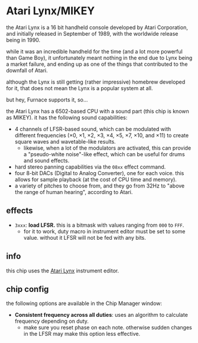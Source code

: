 # Atari Lynx/MIKEY

the Atari Lynx is a 16 bit handheld console developed by Atari Corporation, and initially released in September of 1989, with the worldwide release being in 1990.

while it was an incredible handheld for the time (and a lot more powerful than Game Boy), it unfortunately meant nothing in the end due to Lynx being a market failure, and ending up as one of the things that contributed to the downfall of Atari.

although the Lynx is still getting (rather impressive) homebrew developed for it, that does not mean the Lynx is a popular system at all.

but hey, Furnace supports it, so...

the Atari Lynx has a 6502-based CPU with a sound part (this chip is known as MIKEY). it has the following sound capabilities:
- 4 channels of LFSR-based sound, which can be modulated with different frequencies (×0, ×1, ×2, ×3, ×4, ×5, ×7, ×10, and ×11) to create square waves and wavetable-like results.
  - likewise, when a lot of the modulators are activated, this can provide a "pseudo-white noise"-like effect, which can be useful for drums and sound effects.
- hard stereo panning capabilities via the `08xx` effect command.
- four 8-bit DACs (Digital to Analog Converter), one for each voice. this allows for sample playback (at the cost of CPU time and memory).
- a variety of pitches to choose from, and they go from 32Hz to "above the range of human hearing", according to Atari.

## effects

- `3xxx`: **load LFSR.** this is a bitmask with values ranging from `000` to `FFF`.
  - for it to work, duty macro in instrument editor must be set to some value. without it LFSR will not be fed with any bits.

## info

this chip uses the [Atari Lynx](../4-instrument/lynx.md) instrument editor.

## chip config

the following options are available in the Chip Manager window:

- **Consistent frequency across all duties**: uses an algorithm to calculate frequency depending on duty.
  - make sure you reset phase on each note. otherwise sudden changes in the LFSR may make this option less effective.
